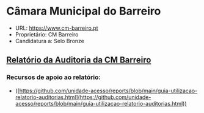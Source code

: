 # Câmara Municipal do Barreiro
- URL: https://www.cm-barreiro.pt
- Proprietário: CM Barreiro
- Candidatura a: Selo Bronze

## [Relatório da Auditoria da CM Barreiro](https://unidade-acesso.github.io/report_002/reporte_report_002.html)

### Recursos de apoio ao relatório:
- ([https://github.com/unidade-acesso/reports/blob/main/guia-utilizacao-relatorio-auditorias.html](https://github.com/unidade-acesso/reports/blob/main/guia-utilizacao-relatorio-auditorias.html))
